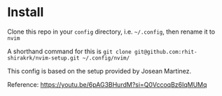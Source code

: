 # Install

Clone this repo in your `config` directory, i.e. `~/.config`, then rename it to `nvim`

A shorthand command for this is
`git clone git@github.com:rhit-shirakrk/nvim-setup.git ~/.config/nvim/`

This config is based on the setup provided by Josean Martinez.

Reference: <https://youtu.be/6pAG3BHurdM?si=Q0VccoqBz6IqMUMq>
